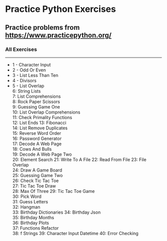 # Practice Python Exercises

## Practice problems from https://www.practicepython.org/

### All Exercises
___
- 1 - Character Input 
- 2 - Odd Or Even 
- 3 - List Less Than Ten  
- 4 - Divisors  
- 5 - List Overlap  
6: String Lists  
7: List Comprehensions  
8: Rock Paper Scissors   
9: Guessing Game One   
10: List Overlap Comprehensions  
11: Check Primality Functions   
12: List Ends 
13: Fibonacci  
14: List Remove Duplicates  
15: Reverse Word Order   
16: Password Generator    
17: Decode A Web Page    
18: Cows And Bulls   
19: Decode A Web Page Two    
20: Element Search 
21: Write To A File 
22: Read From File 
23: File Overlap  
24: Draw A Game Board  
25: Guessing Game Two   
26: Check Tic Tac Toe  
27: Tic Tac Toe Draw  
28: Max Of Three 
29: Tic Tac Toe Game   
30: Pick Word  
31: Guess Letters  
32: Hangman  
33: Birthday Dictionaries 
34: Birthday Json  
35: Birthday Months  
36: Birthday Plots   
37: Functions Refactor  
38: f Strings 
39: Character Input Datetime 
40: Error Checking   